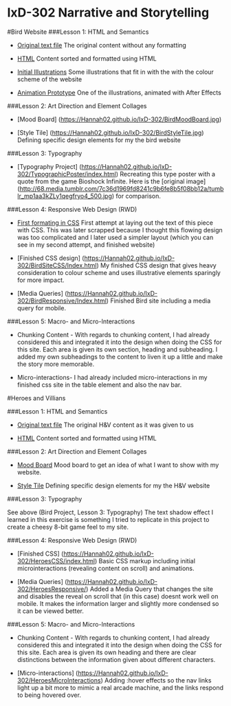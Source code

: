 # IxD-302 Narrative and Storytelling

#Bird Website
###Lesson 1: HTML and Semantics

- [Original text file](https://Hannah02.github.io/IxD-302/finding-an-extinct-new-zealand-bird.txt)
The original content without any formatting

- [HTML](https://Hannah02.github.io/IxD-302/finding-an-extinct-new-zealand-bird.html)
Content sorted and formatted using HTML

- [Initial Illustrations](https://Hannah02.github.io/IxD-302/NZ.jpg)
Some illustrations that fit in with the with the colour scheme of the website

- [Animation Prototype](https://dribbble.com/shots/3025492-Landscape-for-New-Zealand-Bird-Project)
One of the illustrations, animated with After Effects

###Lesson 2: Art Direction and Element Collages

- [Mood Board] (https://Hannah02.github.io/IxD-302/BirdMoodBoard.jpg)

- [Style Tile] (https://Hannah02.github.io/IxD-302/BirdStyleTile.jpg) 
Defining specific design elements for my the bird website

###Lesson 3: Typography

- [Typography Project] (https://Hannah02.github.io/IxD-302/TypographicPoster/index.html) 
Recreating this type poster with a quote from the game Bioshock Infinite.
Here is the [original image] (http://68.media.tumblr.com/7c36d1969fd8241c9b6fe8b5f08bb12a/tumblr_mp1aa3kZLy1qegfryo4_500.jpg) for comparison. 

###Lesson 4: Responsive Web Design (RWD)

- [First formating in CSS](https://Hannah02.github.io/IxD-302/Bird/index.html)
First attempt at laying out the text of this piece with CSS. This was later scrapped because I thought this flowing design was too complicated and I later used a simpler layout (which you can see in my second attempt, and finished website)

- [Finished CSS design] (https://Hannah02.github.io/IxD-302/BirdSiteCSS/Index.html)
My finished CSS design that gives heavy consideration to colour scheme and uses illustrative elements sparingly for more impact.

- [Media Queries] (https://Hannah02.github.io/IxD-302/BirdResponsive/Index.html)
Finished Bird site including a media query for mobile.

###Lesson 5: Macro- and Micro-Interactions

- Chunking Content -
With regards to chunking content, I had already considered this and integrated it into the design when doing the CSS for this site. Each area is given its own section, heading and subheading. I added my own subheadings to the content to liven it up a little and make the story more memorable. 

- Micro-interactions-
I had already included micro-interactions in my finished css site in the table element and also the nav bar.

#Heroes and Villians

###Lesson 1: HTML and Semantics

- [Original text file](https://Hannah02.github.io/IxD-302/HeroesMarkup/HTMLandSemantics.pdf)
The original H&V content as it was given to us

- [HTML](https://Hannah02.github.io/IxD-302/HeroesMarkup/index.html)
Content sorted and formatted using HTML

###Lesson 2: Art Direction and Element Collages

- [Mood Board](https://niice.co/m/94ca86dbd05687d149b4b5aea6fbe644)
Mood board to get an idea of what I want to show with my website.

- [Style Tile](https://Hannah02.github.io/IxD-302/HeroesAndVilliansStyleTile.jpg)
Defining specific design elements for my the H&V website

###Lesson 3: Typography

See above (Bird Project, Lesson 3: Typography)
The text shadow effect I learned in this exercise is something I tried to replicate in this project to create a cheesy 8-bit game feel to my site.

###Lesson 4: Responsive Web Design (RWD)

- [Finished CSS] (https://Hannah02.github.io/IxD-302/HeroesCSS/index.html) 
Basic CSS markup including initial microinteractions (revealing content on scroll) and animations.

- [Media Queries] (https://Hannah02.github.io/IxD-302/HeroesResponsive/)
Added a Media Query that changes the site and disables the reveal on scroll that (in this case) doesnt work well on mobile.
It makes the information larger and slightly more condensed so it can be viewed better.


###Lesson 5: Macro- and Micro-Interactions

- Chunking Content -
With regards to chunking content, I had already considered this and integrated it into the design when doing the CSS for this site. Each area is given its own heading and there are clear distinctions between the information given about different characters.

- [Micro-interactions] (https://Hannah02.github.io/IxD-302/HeroesMicroInteractions)
Adding :hover effects so the nav links light up a bit more to mimic a real arcade machine, and the links respond to being hovered over.
